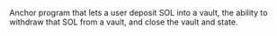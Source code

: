 Anchor program that lets a user deposit SOL into a vault, the ability to withdraw that SOL from a vault, and close the vault and state.

